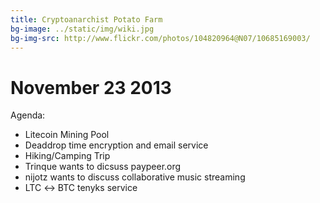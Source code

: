 ```yaml
---
title: Cryptoanarchist Potato Farm
bg-image: ../static/img/wiki.jpg
bg-img-src: http://www.flickr.com/photos/104820964@N07/10685169003/
---
```


November 23 2013
================

Agenda:

* Litecoin Mining Pool
* Deaddrop time encryption and email service
* Hiking/Camping Trip
* Trinque wants to dicsuss paypeer.org
* nijotz wants to discuss collaborative music streaming
* LTC &harr; BTC tenyks service


